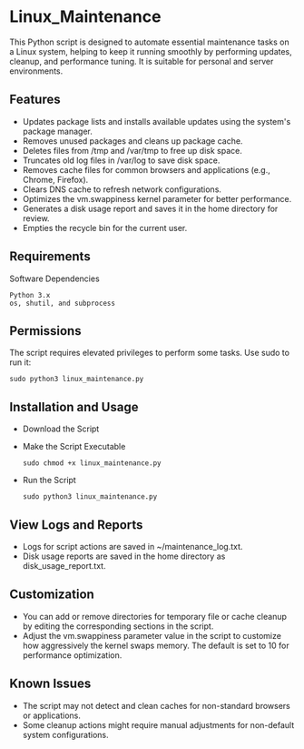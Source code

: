 # Linux_Maintenance

This Python script is designed to automate essential maintenance tasks on a Linux system, helping to keep it running smoothly by performing updates, cleanup, and performance tuning. It is suitable for personal and server environments.

## Features

- Updates package lists and installs available updates using the system's package manager.
- Removes unused packages and cleans up package cache.
- Deletes files from /tmp and /var/tmp to free up disk space.
- Truncates old log files in /var/log to save disk space.
- Removes cache files for common browsers and applications (e.g., Chrome, Firefox).
- Clears DNS cache to refresh network configurations.
- Optimizes the vm.swappiness kernel parameter for better performance.
- Generates a disk usage report and saves it in the home directory for review.
- Empties the recycle bin for the current user.

## Requirements

Software Dependencies

    Python 3.x
    os, shutil, and subprocess

## Permissions

The script requires elevated privileges to perform some tasks. Use sudo to run it:

    sudo python3 linux_maintenance.py

## Installation and Usage

- Download the Script

- Make the Script Executable
  
      sudo chmod +x linux_maintenance.py

- Run the Script
  
      sudo python3 linux_maintenance.py

## View Logs and Reports

- Logs for script actions are saved in ~/maintenance_log.txt.
- Disk usage reports are saved in the home directory as disk_usage_report.txt.

## Customization

- You can add or remove directories for temporary file or cache cleanup by editing the corresponding sections in the script.
- Adjust the vm.swappiness parameter value in the script to customize how aggressively the kernel swaps memory. The default is set to 10 for performance optimization.

## Known Issues

- The script may not detect and clean caches for non-standard browsers or applications.
- Some cleanup actions might require manual adjustments for non-default system configurations.
